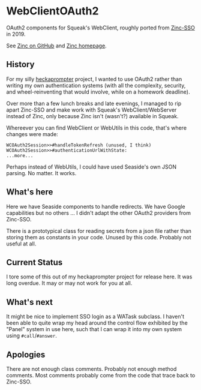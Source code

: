# WebClientOAuth2
OAuth2 components for Squeak's WebClient, roughly ported from
[Zinc-SSO](https://github.com/svenvc/docs/blob/master/zinc/zinc-sso-paper.md) in 2019.

See [Zinc on GitHub](https://github.com/svenvc/zinc) and [Zinc homepage](http://zn.stfx.eu).

## History 

For my silly [heckaprompter](https://github.com/tcj/heckaprompter) project,
I wanted to use OAuth2 rather than writing my own authentication systems
(with all the complexity, security, and wheel-reinventing that would
involve, while on a homework deadline).

Over more than a few lunch breaks and late evenings, I managed to rip apart
Zinc-SSO and make work with Squeak's WebClient/WebServer instead of Zinc,
only because Zinc isn't (wasn't?) available in Squeak.

Whereever you can find WebClient or WebUtils in this code, that's where
changes were made:

```WCOAuth2Session>>#getUserData
WCOAuth2Session>>#handleTokenRefresh (unused, I think)
WCOAuth2Session>>#authenticationUrlWithState: 
...more...
```

Perhaps instead of WebUtils, I could have used Seaside's own JSON parsing. 
No matter.  It works.

## What's here

Here we have Seaside components to handle redirects.  We have Google
capabilities but no others ... I didn't adapt the other OAuth2 providers
from Zinc-SSO.

There is a prototypical class for reading secrets from a json file rather
than storing them as constants in your code.  Unused by this code.  Probably
not useful at all.

## Current Status

I tore some of this out of my heckaprompter project for release here. It was
long overdue.  It may or may not work for you at all.

## What's next

It might be nice to implement SSO login as a WATask subclass.  I haven't
been able to quite wrap my head around the control flow exhibited by the
"Panel" system in use here, such that I can wrap it into my own system using
`#call`/`#answer`.

## Apologies

There are not enough class comments.  Probably not enough method comments. 
Most comments probably come from the code that trace back to Zinc-SSO.

